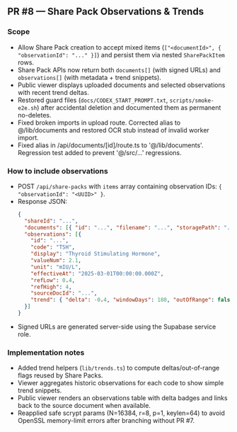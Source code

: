 ## PR #8 — Share Pack Observations & Trends

### Scope
- Allow Share Pack creation to accept mixed items (`["<documentId>", { "observationId": "..." }]`) and persist them via nested `SharePackItem` rows.
- Share Pack APIs now return both `documents[]` (with signed URLs) and `observations[]` (with metadata + trend snippets).
- Public viewer displays uploaded documents and selected observations with recent trend deltas.
- Restored guard files (`docs/CODEX_START_PROMPT.txt`, `scripts/smoke-e2e.sh`) after accidental deletion and documented them as permanent no-deletes.
- Fixed broken imports in upload route. Corrected alias to @/lib/documents and restored OCR stub instead of invalid worker import.
- Fixed alias in /api/documents/[id]/route.ts to '@/lib/documents'. Regression test added to prevent '@/src/...' regressions.

### How to include observations
- POST `/api/share-packs` with `items` array containing observation IDs: `{ "observationId": "<UUID>" }`.
- Response JSON:
  ```json
  {
    "shareId": "...",
    "documents": [{ "id": "...", "filename": "...", "storagePath": "...", "signedUrl": "..." }],
    "observations": [{
      "id": "...",
      "code": "TSH",
      "display": "Thyroid Stimulating Hormone",
      "valueNum": 2.1,
      "unit": "mIU/L",
      "effectiveAt": "2025-03-01T00:00:00.000Z",
      "refLow": 0.4,
      "refHigh": 4,
      "sourceDocId": "...",
      "trend": { "delta": -0.4, "windowDays": 180, "outOfRange": false }
    }]
  }
  ```
- Signed URLs are generated server-side using the Supabase service role.

### Implementation notes
- Added trend helpers (`lib/trends.ts`) to compute deltas/out-of-range flags reused by Share Packs.
- Viewer aggregates historic observations for each code to show simple trend snippets.
- Public viewer renders an observations table with delta badges and links back to the source document when available.
- Reapplied safe scrypt params (N=16384, r=8, p=1, keylen=64) to avoid OpenSSL memory-limit errors after branching without PR #7.
